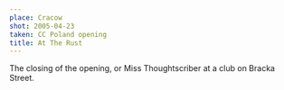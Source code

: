 ```yaml
---
place: Cracow
shot: 2005-04-23
taken: CC Poland opening
title: At The Rust
---
```


The closing of the opening, or Miss Thoughtscriber at a club on Bracka Street.
